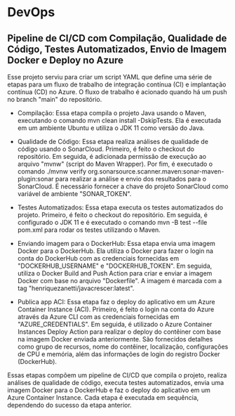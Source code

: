 # DevOps

## Pipeline de CI/CD com Compilação, Qualidade de Código, Testes Automatizados, Envio de Imagem Docker e Deploy no Azure

Esse projeto serviu para criar um script YAML que define uma série de etapas para um fluxo de trabalho de integração contínua (CI) e implantação contínua (CD) no Azure. O fluxo de trabalho é acionado quando há um push no branch "main" do repositório.

 - Compilação: Essa etapa compila o projeto Java usando o Maven, executando o comando mvn clean install -DskipTests. Ela é executada em um ambiente Ubuntu e utiliza o JDK 11 como versão do Java.

 - Qualidade de Código: Essa etapa realiza análises de qualidade de código usando o SonarCloud. Primeiro, é feito o checkout do repositório. Em seguida, é adicionada permissão de execução ao arquivo "mvnw" (script do Maven Wrapper). Por fim, é executado o comando ./mvnw verify org.sonarsource.scanner.maven:sonar-maven-plugin:sonar para realizar a análise e envio dos resultados para o SonarCloud. É necessário fornecer a chave do projeto SonarCloud como variável de ambiente "SONAR_TOKEN".

 - Testes Automatizados: Essa etapa executa os testes automatizados do projeto. Primeiro, é feito o checkout do repositório. Em seguida, é configurado o JDK 11 e é executado o comando mvn -B test --file pom.xml para rodar os testes utilizando o Maven.

 - Enviando imagem para o DockerHub: Essa etapa envia uma imagem Docker para o DockerHub. Ela utiliza o Docker para fazer o login na conta do DockerHub com as credenciais fornecidas em "DOCKERHUB_USERNAME" e "DOCKERHUB_TOKEN". Em seguida, utiliza o Docker Build and Push Action para criar e enviar a imagem Docker com base no arquivo "Dockerfile". A imagem é marcada com a tag "henriquezanetti/javacrescer:latest".

 - Publica app ACI: Essa etapa faz o deploy do aplicativo em um Azure Container Instance (ACI). Primeiro, é feito o login na conta do Azure através da Azure CLI com as credenciais fornecidas em "AZURE_CREDENTIALS". Em seguida, é utilizado o Azure Container Instances Deploy Action para realizar o deploy do contêiner com base na imagem Docker enviada anteriormente. São fornecidos detalhes como grupo de recursos, nome do contêiner, localização, configurações de CPU e memória, além das informações de login do registro Docker (DockerHub).

Essas etapas compõem um pipeline de CI/CD que compila o projeto, realiza análises de qualidade de código, executa testes automatizados, envia uma imagem Docker para o DockerHub e faz o deploy do aplicativo em um Azure Container Instance. Cada etapa é executada em sequência, dependendo do sucesso da etapa anterior.
